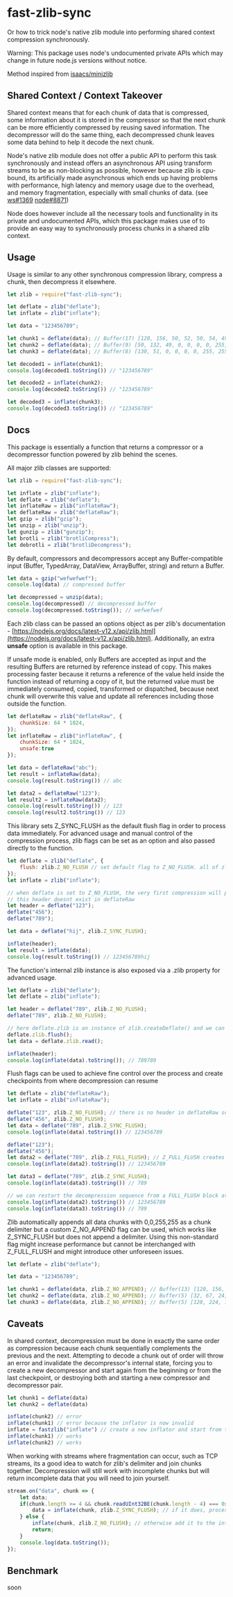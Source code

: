 # fast-zlib-sync

Or how to trick node's native zlib module into performing shared context compression synchronously.

Warning: This package uses node's undocumented private APIs which may change in future node.js versions without notice.

Method inspired from [isaacs/minizlib](https://github.com/isaacs/minizlib)

## Shared Context / Context Takeover

Shared context means that for each chunk of data that is compressed, some information about it is stored in the compressor so that the next chunk can be more efficiently compressed by reusing saved information. The decompressor will do the same thing, each decompressed chunk leaves some data behind to help it decode the next chunk.

Node's native zlib module does not offer a public API to perform this task synchronously and instead offers an asynchronous API using transform streams to be as non-blocking as possible, however because zlib is cpu-bound, its artificially made asynchronous which ends up having problems with performance, high latency and memory usage due to the overhead, and memory fragmentation, especially with small chunks of data. (see [ws#1369](https://github.com/websockets/ws/issues/1369) [node#8871](https://github.com/nodejs/node/issues/8871))

Node does however include all the necessary tools and functionality in its private and undocumented APIs, which this package makes use of to provide an easy way to synchronously process chunks in a shared zlib context.

## Usage

Usage is similar to any other synchronous compression library, compress a chunk, then decompress it elsewhere.

```js
let zlib = require("fast-zlib-sync");

let deflate = zlib("deflate");
let inflate = zlib("inflate");

let data = "123456789";

let chunk1 = deflate(data); // Buffer(17) [120, 156, 50, 52, 50, 54, 49, 53, 51, 183, 176, 4, 0, 0, 0, 255, 255]  // first chunk of data sets up the shared context
let chunk2 = deflate(data); // Buffer(9) [50, 132, 49, 0, 0, 0, 0, 255, 255]  // shared context kicks in
let chunk3 = deflate(data); // Buffer(8) [130, 51, 0, 0, 0, 0, 255, 255]  // and continues to apply to all subsequent chunks

let decoded1 = inflate(chunk1);
console.log(decoded1.toString()) // "123456789"

let decoded2 = inflate(chunk2);
console.log(decoded2.toString()) // "123456789"

let decoded3 = inflate(chunk3);
console.log(decoded3.toString()) // "123456789"
```

## Docs

This package is essentially a function that returns a compressor or a decompressor function powered by zlib behind the scenes.

All major zlib classes are supported:

```js
let zlib = require("fast-zlib-sync");

let inflate = zlib("inflate");
let deflate = zlib("deflate");
let inflateRaw = zlib("inflateRaw");
let deflateRaw = zlib("deflateRaw");
let gzip = zlib("gzip");
let unzip = zlib("unzip");
let gunzip = zlib("gunzip");
let brotli = zlib("brotliCompress");
let debrotli = zlib("brotliDecompress");
```

By default, compressors and decompressors accept any Buffer-compatible input (Buffer, TypedArray, DataView, ArrayBuffer, string) and return a Buffer.

```js
let data = gzip("wefwefwef");
console.log(data) // compressed buffer

let decompressed = unzip(data);
console.log(decompressed) // decompressed buffer
console.log(decompressed.toString()); // wefwefwef
```

Each zlib class can be passed an options object as per zlib's documentation - [https://nodejs.org/docs/latest-v12.x/api/zlib.html](https://nodejs.org/docs/latest-v12.x/api/zlib.html). Additionally, an extra **unsafe** option is available in this package.

If unsafe mode is enabled, only Buffers are accepted as input and the resulting Buffers are returned by reference instead of copy. This makes processing faster because it returns a reference of the value held inside the function instead of returning a copy of it, but the returned value must be immediately consumed, copied, transformed or dispatched, because next chunk will overwrite this value and update all references including those outside the function.

```js
let deflateRaw = zlib("deflateRaw", {
	chunkSize: 64 * 1024,
});
let inflateRaw = zlib("inflateRaw", {
	chunkSize: 64 * 1024,
	unsafe:true
});

let data = deflateRaw("abc");
let result = inflateRaw(data);
console.log(result.toString()) // abc

let data2 = deflateRaw("123");
let result2 = inflateRaw(data2);
console.log(result.toString()) // 123
console.log(result2.toString()) // 123
```

This library sets Z_SYNC_FLUSH as the default flush flag in order to process data immediately. For advanced usage and manual control of the compression process, zlib flags can be set as an option and also passed directly to the function.

```js
let deflate = zlib("deflate", {
	flush: zlib.Z_NO_FLUSH // set default flag to Z_NO_FLUSH. all of zlib's constants are accessible from this package
});
let inflate = zlib("inflate");

// when deflate is set to Z_NO_FLUSH, the very first compression will produce a header that must be passed to the decompressor
// this header doesnt exist in deflateRaw
let header = deflate("123");
deflate("456");
deflate("789");

let data = deflate("hij", zlib.Z_SYNC_FLUSH);

inflate(header);
let result = inflate(data);
console.log(result.toString()) // 123456789hij
```

The function's internal zlib instance is also exposed via a .zlib property for advanced usage.

```js
let deflate = zlib("deflate");
let deflate = zlib("inflate");

let header = deflate("789", zlib.Z_NO_FLUSH);
deflate("789", zlib.Z_NO_FLUSH);

// here deflate.zlib is an instance of zlib.createDeflate() and we can use its internal functions
deflate.zlib.flush();
let data = deflate.zlib.read();

inflate(header);
console.log(inflate(data).toString()); // 789789
```

Flush flags can be used to achieve fine control over the process and create checkpoints from where decompression can resume

```js
let deflate = zlib("deflateRaw");
let inflate = zlib("inflateRaw");

deflate("123", zlib.Z_NO_FLUSH); // there is no header in deflateRaw so we can skip it
deflate("456", zlib.Z_NO_FLUSH);
let data = deflate("789", zlib.Z_SYNC_FLUSH);
console.log(inflate(data).toString()) // 123456789

deflate("123");
deflate("456");
let data2 = deflate("789", zlib.Z_FULL_FLUSH); // Z_FULL_FLUSH creates a checkpoint from where the decompressor can restart
console.log(inflate(data2).toString()) // 123456789

let data3 = deflate("789", zlib.Z_SYNC_FLUSH);
console.log(inflate(data3).toString()) // 789

// we can restart the decompression sequence from a FULL_FLUSH block at any time
console.log(inflate(data2).toString()) // 123456789
console.log(inflate(data3).toString()) // 789
```

Zlib automatically appends all data chunks with 0,0,255,255 as a chunk delimiter but a custom Z_NO_APPEND flag can be used, which works like Z_SYNC_FLUSH but does not append a delimiter. Using this non-standard flag might increase performance but cannot be interchanged with Z_FULL_FLUSH and might introduce other unforeseen issues.

```js
let deflate = zlib("deflate");

let data = "123456789";

let chunk1 = deflate(data, zlib.Z_NO_APPEND); // Buffer(13) [120, 156, 50, 52, 50, 54, 49, 53, 51, 183, 176, 4, 8]
let chunk2 = deflate(data, zlib.Z_NO_APPEND); // Buffer(5) [32, 67, 24, 3, 32]
let chunk3 = deflate(data, zlib.Z_NO_APPEND); // Buffer(5) [128, 224, 12, 128, 0]
```

## Caveats

In shared context, decompression must be done in exactly the same order as compression because each chunk sequentially complements the previous and the next. Attempting to decode a chunk out of order will throw an error and invalidate the decompressor's internal state, forcing you to create a new decompressor and start again from the beginning or from the last checkpoint, or destroying both and starting a new compressor and decompressor pair.

```js
let chunk1 = deflate(data)
let chunk2 = deflate(data)

inflate(chunk2) // error
inflate(chunk1) // error because the inflator is now invalid
inflate = fastzlib("inflate") // create a new inflator and start from the beginning
inflate(chunk1) // works
inflate(chunk2) // works
```

When working with streams where fragmentation can occur, such as TCP streams, its a good idea to watch for zlib's delimiter and join chunks together. Decompression will still work with incomplete chunks but will return incomplete data that you will need to join yourself.

```js
stream.on("data", chunk => {
	let data;
	if(chunk.length >= 4 && chunk.readUInt32BE(chunk.length - 4) === 0xffff) { // check if the chunk ends with 0,0,255,255
		data = inflate(chunk, zlib.Z_SYNC_FLUSH); // if it does, process it and return the result
	} else {
		inflate(chunk, zlib.Z_NO_FLUSH); // otherwise add it to the internal buffer and wait for the next chunk
		return;
	}
	console.log(data.toString());
});
```

## Benchmark

soon